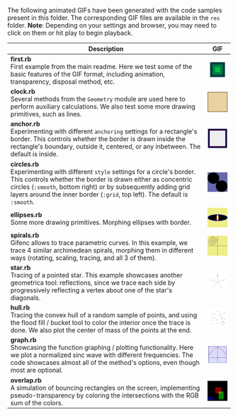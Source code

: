 The following animated GIFs have been generated with the code samples present in this folder. The corresponding GIF files are available in the `res` folder.
**Note**: Depending on your settings and browser, you may need to click on them or hit play to begin playback.

|Description|GIF|
|---|:---:|
|**first.rb** <br>First example from the main readme. Here we test some of the basic features of the GIF format, including animation, transparency, disposal method, etc.|![First example GIF](../res/first_a.gif)|
|**clock.rb** <br>Several methods from the `Geometry` module are used here to perform auxiliary calculations. We also test some more drawing primitives, such as lines.|![Clock GIF](../res/clock.gif)|
|**anchor.rb** <br>Experimenting with different `anchoring` settings for a rectangle's border. This controls whether the border is drawn inside the rectangle's boundary, outside it, centered, or any inbetween. The default is inside.|![Anchor GIF](../res/anchor.gif)|
|**circles.rb** <br>Experimenting with different `style` settings for a circle's border. This controls whether the border is drawn either as concentric circles (`:smooth`, bottom right) or by subsequently adding grid layers around the inner border (`:grid`, top left). The default is `:smooth`.|![Circles GIF](../res/circles.gif)|
|**ellipses.rb** <br>Some more drawing primitives. Morphing ellipses with border.|![Ellipses GIF](../res/ellipses.gif)|
|**spirals.rb** <br>Gifenc allows to trace parametric curves. In this example, we trace 4 similar archimedean spirals, morphing them in different ways (rotating, scaling, tracing, and all 3 of them). |![Spirals GIF](../res/spirals.gif)|
|**star.rb** <br>Tracing of a pointed star. This example showcases another geometrica tool: reflections, since we trace each side by progressively reflecting a vertex about one of the star's diagonals. |![Star GIF](../res/star.gif)|
|**hull.rb** <br>Tracing the convex hull of a random sample of points, and using the flood fill / bucket tool to color the interior once the trace is done. We also plot the center of mass of the points at the end.|![Convex hull GIF](../res/hull.gif)|
|**graph.rb** <br>Showcasing the function graphing / plotting functionality. Here we plot a normalized sinc wave with different frequencies. The code showcases almost all of the method's options, even though most are optional.|![Function graph GIF](../res/graph.gif)|
|**overlap.rb** <br>A simulation of bouncing rectangles on the screen, implementing pseudo-transparency by coloring the intersections with the RGB sum of the colors.|![Overlapping rectangles GIF](../res/overlap.gif)|